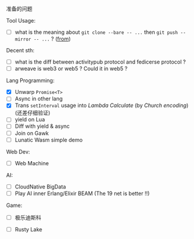 准备的问题

Tool Usage: 

- [ ] what is the meaning about `git clone --bare -- ...` then `git push --mirror -- ...` ? ([from](https://docs.github.com/en/repositories/creating-and-managing-repositories/duplicating-a-repository))

Decent sth: 

- [ ] what is the diff between activitypub protocol and fedicerse protocol ?
- [ ] arweave is web3 or web5 ? Could it in web5 ?

Lang Programming: 

- [x] Unwarp `Promise<T>`
- [ ] Async in other lang
- [x] Trans `setInterval` usage into *Lambda Calculate* (by *Church encoding*) (还差仔细验证)
- [ ] yield on Lua
- [ ] Diff with yield & async
- [ ] Join on Gawk
- [ ] Lunatic Wasm simple demo

Web Dev: 

- [ ] Web Machine

AI: 

- [ ] CloudNative BigData
- [ ] Play AI inner Erlang/Elixir BEAM (The 19 net is better !!)

Game: 

- [ ] 极乐迪斯科
- [ ] Rusty Lake


